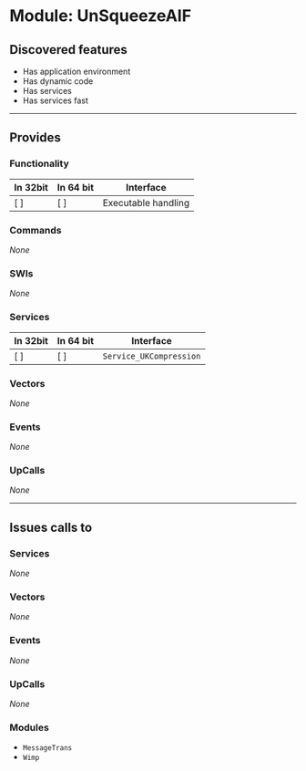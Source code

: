 # Module: UnSqueezeAIF

## Discovered features


* Has application environment
* Has dynamic code
* Has services
* Has services fast

---

## Provides

### Functionality

| In 32bit | In 64 bit | Interface |
|----------|-----------|-----------|
| [ ]      | [ ]       | Executable handling |

### Commands


*None*


### SWIs


*None*


### Services


| In 32bit | In 64 bit | Interface |
|----------|-----------|-----------|
| [ ]      | [ ]       | `Service_UKCompression` |


### Vectors


*None*


### Events


*None*


### UpCalls


*None*


---

## Issues calls to

### Services


*None*


### Vectors


*None*


### Events


*None*


### UpCalls


*None*


### Modules


* `MessageTrans`
* `Wimp`


